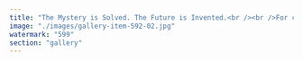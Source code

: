 ```yaml
---
title: "The Mystery is Solved. The Future is Invented.<br /><br />For centuries, the origins of lost civilizations remained elusive. Patterns hidden in the earth, stories buried in time, whispers of an ancient system just beyond reach. Graham Hancock sought the truth. I found it.<br /><br />The mystery is no longer a mystery—it is a structure, a flow, an undeniable revelation. A force that expands, evolves, creates.<br /><br />And with this understanding, we now have the power to design anything. Cities that rise organically like living fossils. Towers that pulse with fluidity instead of constraint. Systems that synchronize with time itself.<br /><br />We are no longer bound by speculation. The framework is here. The vision is clear.<br /><br />Now, we build.<br /><br /><br />#LostCivilizations <br />#FluidArchitecture <br />#NewWorld <br />#TheFutureIsInvented <br />#GrahamHancock<br /><br />cc Netflix Amazon HBO Fox News Media CNN United Nations World Trade Organization Thomson Reuters China Moscow Exchange"
image: "./images/gallery-item-592-02.jpg"
watermark: "599"
section: "gallery"
---
```

